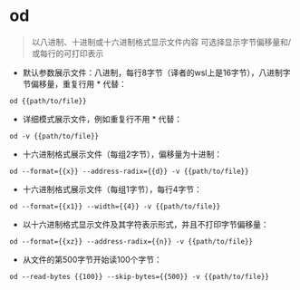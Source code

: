 # od

> 以八进制、十进制或十六进制格式显示文件内容
> 可选择显示字节偏移量和/或每行的可打印表示

- 默认参数展示文件：八进制，每行8字节（译者的wsl上是16字节），八进制字节偏移量，重复行用 * 代替：

`od {{path/to/file}}`

- 详细模式展示文件，例如重复行不用 * 代替：

`od -v {{path/to/file}}`

- 十六进制格式展示文件（每组2字节），偏移量为十进制：

`od --format={{x}} --address-radix={{d}} -v {{path/to/file}}`

- 十六进制格式展示文件（每组1字节），每行4字节：

`od --format={{x1}} --width={{4}} -v {{path/to/file}}`

- 以十六进制格式显示文件及其字符表示形式，并且不打印字节偏移量：

`od --format={{xz}} --address-radix={{n}} -v {{path/to/file}}`

- 从文件的第500字节开始读100个字节：

`od --read-bytes {{100}} --skip-bytes={{500}} -v {{path/to/file}}`

[#]: contributors: ([陈炜]，[AEIOU]，[Datura stramonium L.])